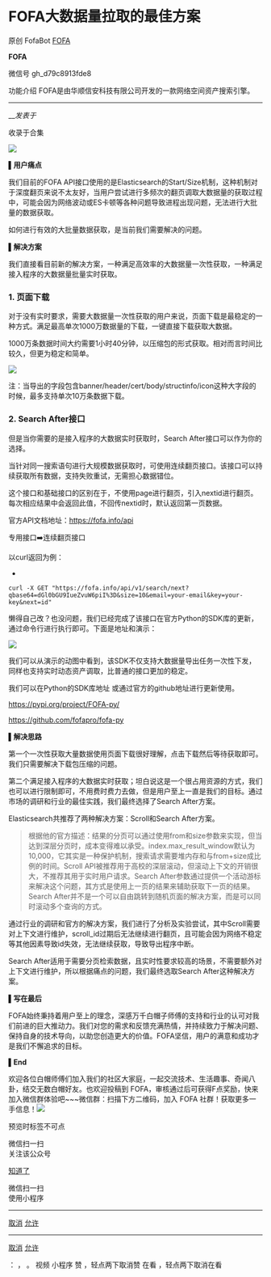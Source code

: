 #  FOFA大数据量拉取的最佳方案

原创 FofaBot  [ FOFA ](javascript:void\(0\);)

**FOFA** ![]()

微信号 gh_d79c8913fde8

功能介绍 FOFA是由华顺信安科技有限公司开发的一款网络空间资产搜索引擎。

____

___发表于_

收录于合集

![](http://hk-proxy.gitwarp.com/https://raw.githubusercontent.com/tuchuang9/tc1/refs/heads/main/public/20230714174558.png)

**▌用户痛点**  

我们目前的FOFA
API接口使用的是Elasticsearch的Start/Size机制，这种机制对于深度翻页来说不太友好，当用户尝试进行多频次的翻页调取大数据量的获取过程中，可能会因为网络波动或ES卡顿等各种问题导致进程出现问题，无法进行大批量的数据获取。

如何进行有效的大批量数据获取，是当前我们需要解决的问题。

 **▌解决方案**

我们直接看目前新的解决方案，一种满足高效率的大数据量一次性获取，一种满足接入程序的大数据量批量实时获取。

### 1\. 页面下载

对于没有实时要求，需要大数据量一次性获取的用户来说，页面下载是最稳定的一种方式。满足最高单次1000万数据量的下载，一键直接下载获取大数据。

1000万条数据时间大约需要1小时40分钟，以压缩包的形式获取。相对而言时间比较久，但更为稳定和简单。

![](http://hk-proxy.gitwarp.com/https://raw.githubusercontent.com/tuchuang9/tc1/refs/heads/main/public/20230714174559.png)

注：当导出的字段包含banner/header/cert/body/structinfo/icon这种大字段的时候，最多支持单次10万条数据下载。

### 2\. Search After接口

但是当你需要的是接入程序的大数据实时获取时，Search After接口可以作为你的选择。

当针对同一搜索语句进行大规模数据获取时，可使用连续翻页接口。该接口可以持续获取所有数据，支持失败重试，无需担心数据错位。

这个接口和基础接口的区别在于，不使用page进行翻页，引入nextid进行翻页。每次相应结果中会返回此值，不回传nextid时，默认返回第一页数据。

官方API文档地址：https://fofa.info/api

专用接口➡️连续翻页接口

以curl返回为例：

  * 

    
    
    curl -X GET "https://fofa.info/api/v1/search/next?qbase64=dGl0bGU9IueZvuW6piI%3D&size=10&email=your-email&key=your-key&next=id"

懒得自己改？也没问题，我们已经完成了该接口在官方Python的SDK库的更新，通过命令行进行执行即可。下面是地址和演示：

![](http://hk-proxy.gitwarp.com/https://raw.githubusercontent.com/tuchuang9/tc1/refs/heads/main/public/20230714174600.png)

我们可以从演示的动图中看到，该SDK不仅支持大数据量导出任务一次性下发，同样也支持实时动态资产调取，比普通的接口更加的稳定。  

我们可以在Python的SDK库地址 或通过官方的github地址进行更新使用。

https://pypi.org/project/FOFA-py/

https://github.com/fofapro/fofa-py

 **▌解决思路**

第一个一次性获取大量数据使用页面下载很好理解，点击下载然后等待获取即可。我们只需要解决下载包压缩的问题。

第二个满足接入程序的大数据实时获取；坦白说这是一个很占用资源的方式，我们也可以进行限制即可，不用费时费力去做，但是用户至上一直是我们的目标。通过市场的调研和行业的最佳实践，我们最终选择了Search
After方案。

Elasticsearch共推荐了两种解决方案：Scroll和Search After方案。

>
> 根据他的官方描述：结果的分页可以通过使用from和size参数来实现，但当达到深层分页时，成本变得难以承受。index.max_result_window默认为10,000，它其实是一种保护机制，搜索请求需要堆内存和与from+size成比例的时间。Scroll
> API被推荐用于高校的深层滚动，但滚动上下文的开销很大，不推荐其用于实时用户请求。Search
> After参数通过提供一个活动游标来解决这个问题，其方式是使用上一页的结果来辅助获取下一页的结果。Search
> After并不是一个可以自由跳转到随机页面的解决方案，而是可以同时滚动多个查询的方式。

通过行业的调研和官方的解决方案，我们进行了分析及实验尝试，其中Scroll需要对上下文进行维护，scroll_id过期后无法继续进行翻页，且可能会因为网络不稳定等其他因素导致id失效，无法继续获取，导致导出程序中断。

Search After适用于需要分页检索数据，且实时性要求较高的场景，不需要额外对上下文进行维护，所以根据痛点的问题，我们最终选取Search
After这种解决方案。

 **▌写在最后**

FOFA始终秉持着用户至上的理念，深感万千白帽子师傅的支持和行业的认可对我们前进的巨大推动力。我们对您的需求和反馈充满热情，并持续致力于解决问题、保持自身的技术导向，以助您创造更大的价值。FOFA坚信，用户的满意和成功才是我们不懈追求的目标。

 **▌End**  

欢迎各位白帽师傅们加入我们的社区大家庭，一起交流技术、生活趣事、奇闻八卦，结交无数白帽好友。也欢迎投稿到
FOFA，审核通过后可获得F点奖励，快来加入微信群体验吧~~~微信群：扫描下方二维码，加入 FOFA
社群！获取更多一手信息！![](http://hk-proxy.gitwarp.com/https://raw.githubusercontent.com/tuchuang9/tc1/refs/heads/main/public/20230714174601.png)

  

预览时标签不可点

微信扫一扫  
关注该公众号

[知道了](javascript:;)

微信扫一扫  
使用小程序

****

[取消](javascript:void\(0\);) [允许](javascript:void\(0\);)

****

[取消](javascript:void\(0\);) [允许](javascript:void\(0\);)

： ， 。   视频 小程序 赞 ，轻点两下取消赞 在看 ，轻点两下取消在看

